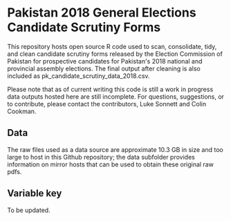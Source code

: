 # Pakistan 2018 General Elections Candidate Scrutiny Forms

This repository hosts open source R code used to scan, consolidate, tidy, and clean candidate scrutiny forms released by the Election Commission of Pakistan for prospective candidates for Pakistan's 2018 national and provincial assembly elections. The final output after cleaning is also included as pk_candidate_scrutiny_data_2018.csv.

Please note that as of current writing this code is still a work in progress data outputs hosted here are still incomplete. For questions, suggestions, or to contribute, please contact the contributors, Luke Sonnett and Colin Cookman.

## Data
The raw files used as a data source are approximate 10.3 GB in size and too large to host in this Github repository; the data subfolder provides information on mirror hosts that can be used to obtain these original raw pdfs.

## Variable key
To be updated.